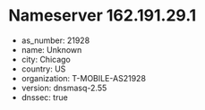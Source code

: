 # Nameserver 162.191.29.1

* as_number: 21928
* name: Unknown
* city: Chicago
* country: US
* organization: T-MOBILE-AS21928
* version: dnsmasq-2.55
* dnssec: true
